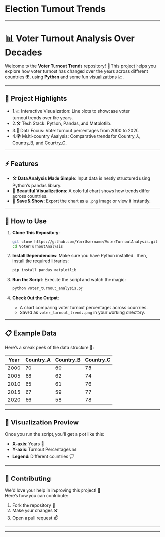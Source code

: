 
# Election Turnout Trends


---

# 📊  Voter Turnout Analysis Over Decades

Welcome to the **Voter Turnout Trends** repository! 🎉 This project helps you explore how voter turnout has changed over the years across different countries 🌍, using **Python** and some fun visualizations 📈.

---

## 🌟 Project Highlights

- 1.📈 Interactive Visualization: Line plots to showcase voter     
        turnout trends over the years.
- 2.🛠 Tech Stack: Python, Pandas, and Matplotlib.
- 3.📅 Data Focus: Voter turnout percentages from 2000 to 2020.
- 4.🌍 Multi-country Analysis: Comparative trends for Country_A,  Country_B, and Country_C.


---

## ⚡ Features

- 🛠️ **Data Analysis Made Simple**: Input data is neatly structured using Python's pandas library.
- 🎨 **Beautiful Visualizations**: A colorful chart shows how trends differ across countries.
- 💾 **Save & Show**: Export the chart as a `.png` image or view it instantly.

---

## 🚀 How to Use

1. **Clone This Repository**:
   ```bash
   git clone https://github.com/YourUsername/VoterTurnoutAnalysis.git
   cd VoterTurnoutAnalysis
   ```

2. **Install Dependencies**:
   Make sure you have Python installed. Then, install the required libraries:
   ```bash
   pip install pandas matplotlib
   ```

3. **Run the Script**:
   Execute the script and watch the magic:
   ```bash
   python voter_turnout_analysis.py
   ```

4. **Check Out the Output**:
   - A chart comparing voter turnout percentages across countries.  
   - Saved as `voter_turnout_trends.png` in your working directory.

---

## 📋 Example Data

Here’s a sneak peek of the data structure 📂:

| Year  | Country_A | Country_B | Country_C |
|-------|-----------|-----------|-----------|
| 2000  | 70        | 60        | 75        |
| 2005  | 68        | 62        | 74        |
| 2010  | 65        | 61        | 76        |
| 2015  | 67        | 59        | 77        |
| 2020  | 66        | 58        | 78        |

---

## 🎨 Visualization Preview

Once you run the script, you'll get a plot like this:

- **X-axis**: Years 📅  
- **Y-axis**: Turnout Percentages 📊  
- **Legend**: Different countries 🏳️

---

## 🤝 Contributing

We'd love your help in improving this project! 🌟  
Here’s how you can contribute:
1. Fork the repository 🍴
2. Make your changes 🛠️
3. Open a pull request 📬

---

---

